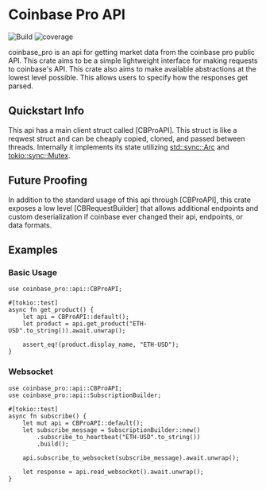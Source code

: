 # Coinbase Pro API
![Build](https://img.shields.io/github/workflow/status/bikester1/coinbase_pro_rust_api/Rust/main?style=for-the-badge)
![coverage](https://img.shields.io/badge/Coverage-82%25-yellow?style=for-the-badge)


coinbase_pro is an api for getting market data from the coinbase pro public API.
This crate aims to be a simple lightweight interface for making requests to coinbase's API.
This crate also aims to make available abstractions at the lowest level possible.
This allows users to specify how the responses get parsed.

## Quickstart Info

This api has a main client struct called [CBProAPI]. This struct is like a reqwest struct and
can be cheaply copied, cloned, and passed between threads. Internally it implements its
state utilizing [std::sync::Arc](https://doc.rust-lang.org/std/sync/struct.Arc.html)
and [tokio::sync::Mutex](https://docs.rs/tokio/latest/tokio/sync/struct.Mutex.html).


## Future Proofing

In addition to the standard usage of this api through [CBProAPI], this crate exposes a low level
[CBRequestBuilder] that allows additional endpoints and custom deserialization if coinbase
ever changed their api, endpoints, or data formats.


## Examples

### Basic Usage
```
use coinbase_pro::api::CBProAPI;

#[tokio::test]
async fn get_product() {
    let api = CBProAPI::default();
    let product = api.get_product("ETH-USD".to_string()).await.unwrap();

    assert_eq!(product.display_name, "ETH-USD");
}
```

### Websocket
```
use coinbase_pro::api::CBProAPI;
use coinbase_pro::api::SubscriptionBuilder;

#[tokio::test]
async fn subscribe() {
    let mut api = CBProAPI::default();
    let subscribe_message = SubscriptionBuilder::new()
        .subscribe_to_heartbeat("ETH-USD".to_string())
        .build();

    api.subscribe_to_websocket(subscribe_message).await.unwrap();
    
    let response = api.read_websocket().await.unwrap();
}
```
